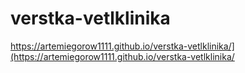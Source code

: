 # verstka-vetlklinika
https://artemiegorow1111.github.io/verstka-vetlklinika/](https://artemiegorow1111.github.io/verstka-vetlklinika/
